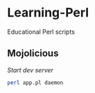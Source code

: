 # Learning-Perl
Educational Perl scripts

## Mojolicious
*Start dev server*
```bash
perl app.pl daemon
```

